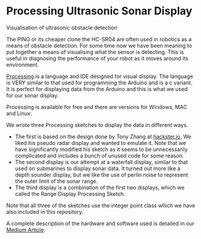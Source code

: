 # Processing Ultrasonic Sonar Display
 Visualisation of ultrasonic obstacle detection

 The PING or its cheaper clone the HC-SR04 are often used in robotics as a means of obstacle detection. For some time now we have been meaning to put together a means of visualising what the sensor is detecting. This is useful in diagnosing the performance of your robot as it moves around its environment.

 [Processing](https://medium.com/r/?url=https%3A%2F%2Fprocessing.org%2F) is a language and IDE designed for visual display. The language is VERY similar to that used for programming the Arduino and is a c variant. It is perfect for displaying data from the Arduino and this is what we used for our sonar display. 

 Processing is available for free and there are versions for Windows, MAC and Linux.

 We wrote three Processing sketches to display the data in different ways. 
 
 - The first is based on the design done by Tony Zhang at [hackster.io](https://medium.com/r/?url=https%3A%2F%2Fwww.hackster.io%2Ffaweiz%2Farduino-radar-69b8fe), We liked his pseudo radar display and wanted to emulate it. Note that we have significantly modified his sketch as it seems to be unnecessarily complicated and includes a bunch of unused code for some reason.
 - The second display is our attempt at a waterfall display, similar to that used on submarines to display sonar data. It turned out more like a depth sounder display, but we like the use of perlin noise to represent the outer limit of the sonar range.
 - The third display is a combination of the first two displays, which we called the Range Display Processing Sketch.

 Note that all three of the sketches use the integer point class which we have also included in this repository.

 A complete description of the hardware and software used is detailed in our [Medium Article](https://reefwing.medium.com/arduino-sonar-display-using-processing-radar-waterfall-ac1ed6f9489).
